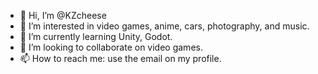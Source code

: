 - 👋 Hi, I’m @KZcheese
- 👀 I’m interested in video games, anime, cars, photography, and music.
- 🌱 I’m currently learning Unity, Godot.
- 💞️ I’m looking to collaborate on video games.
- 📫 How to reach me: use the email on my profile.

<!---
KZcheese/KZcheese is a ✨ special ✨ repository because its `README.md` (this file) appears on your GitHub profile.
You can click the Preview link to take a look at your changes.
--->

